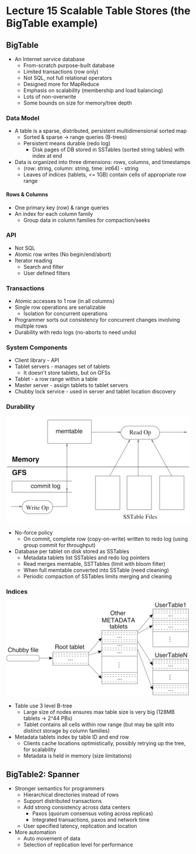 # Lecture 15 Scalable Table Stores (the BigTable example)

## BigTable

* An Internet service database
  * From-scratch purpose-built database
  * Limited transactions (row only)
  * Not SQL, not full relational operators
  * Designed more for MapReduce
  * Emphasis on scalability (membership and load balancing)
  * Lots of non-overwrite
  * Some bounds on size for memory/tree depth

### Data Model

* A table is a sparse, distributed, persistent multidimensional sorted map
  * Sorted & sparse -> range queries (B-trees)
  * Persistent means durable (redo log)
    * Disk pages of DB stored in SSTables (sorted string tables) with index at end
* Data is organized into three dimensions: rows, columns, and timestamps
  * (row: string, column: string, time: int64) - string
  * Leaves of indices (tablets, <= 1GB) contain cells of appropriate row range

#### Rows & Columns

* One primary key (row) & range queries
* An index for each column family
  * Group data in column families for compaction/seeks

### API

* Not SQL
* Atomic row writes (No begin/end/abort)
* Iterator reading
  * Search and filter
  * User defined filters

### Transactions

* Atomic accesses to 1 row (in all columns)
* Single row operations are serializable
  * Isolation for concurrent operations
* Programmer sorts out consistency for concurrent changes involving multiple rows
* Durability with redo logs (no-aborts to need undo)

### System Components

* Client library - API
* Tablet servers - manages set of tablets
  * It doesn't store tablets, but on GFSs
* Tablet - a row range within a table
* Master server - assign tablets to tablet servers
* Chubby lock service - used in server and tablet location discovery

### Durability

![tablet_representation](images/lecture15-bigtable/tablet_representation.png)

* No-force policy
  * On commit, complete row (copy-on-write) written to redo log (using group commit for throughput)
* Database per tablet on disk stored as SSTables
  * Metadata tablets list SSTables and redo log pointers
  * Read merges memtable, SSTTables (limit with bloom filter)
  * When full memtable converted into SSTable (need cleaning)
  * Periodic compaction of SSTables limits merging and cleaning

### Indices

![tablet_location_hierarchy](images/lecture15-bigtable/tablet_location_hierarchy.png)

* Table use 3 level B-tree
  * Large size of nodes ensures max table size is very big (128MB tablets -> 2^44 PBs)
  * Tablet contains all cells within row range (but may be split into distinct storage by column families)
* Metadata tablets index by table ID and end row
  * Clients cache locations optimistically, possibly retrying up the tree, for scalability
  * Metadata is held in memory (size limitations)

## BigTable2: Spanner

* Stronger semantics for programmers
  * Hierarchical directories instead of rows
  * Support distributed transactions
  * Add strong consistency across data centers
    * Paxos (quorum consensus voting across replicas)
    * Integrated transactions, paxos and network time
  * User specified latency, replication and location
* More automation
  * Auto movement of data
  * Selection of replication level for performance